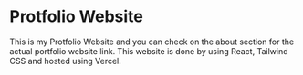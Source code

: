 # Protfolio Website

This is my Protfolio Website and you can check on the about section for the actual portfolio website link. This website is done by using React, Tailwind CSS and hosted using Vercel.
